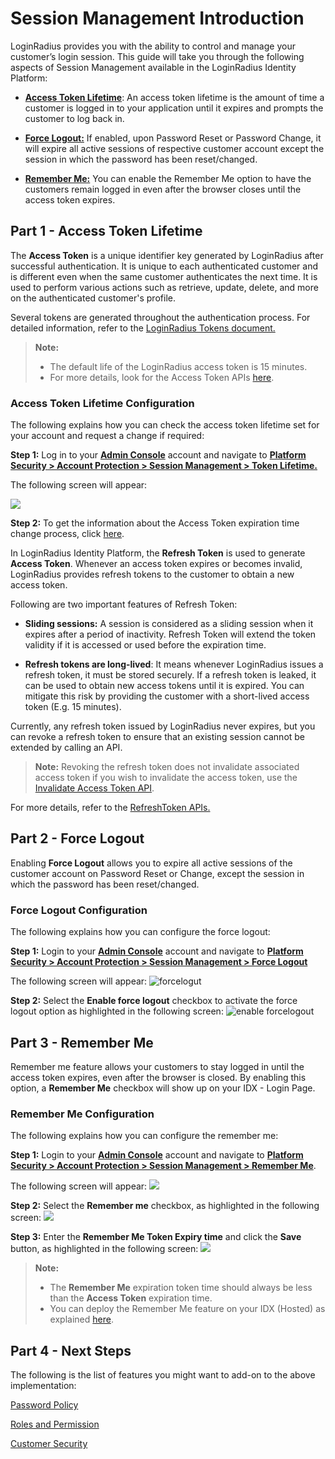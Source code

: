 # Session Management Introduction


LoginRadius provides you with the ability to control and manage your customer’s login session.
This guide will take you through the following aspects of Session Management available in the LoginRadius Identity Platform:

- [**Access Token Lifetime**](#partaccesstokenlifetime0): An access token lifetime is the amount of time a customer is logged in to your application until it expires and prompts the customer to log back in.

- [**Force Logout:**](#partforcelogout2) If enabled, upon Password Reset or Password Change, it will expire all active sessions of respective customer account except the session in which the password has been reset/changed.

- [**Remember Me:**](#partrememberme4) You can enable the Remember Me option to have the customers remain logged in even after the browser closes until the access token expires.

## Part 1 - Access Token Lifetime

The **Access Token** is a unique identifier key generated by LoginRadius after successful authentication. It is unique to each authenticated customer and is different even when the same customer authenticates the next time. It is used to perform various actions such as retrieve, update, delete, and more on the authenticated customer's profile.


Several tokens are generated throughout the authentication process. For detailed information, refer to the [LoginRadius Tokens document.](https://www.loginradius.com/docs/infrastructure-and-security/loginradius-tokens/#loginradius-request-token-expiration-15-mins-)

> **Note:** 
> - The default life of the LoginRadius access token is 15 minutes. 
> - For more details, look for the Access Token APIs [here](/api/v2/customer-identity-api/authentication/authentication-overview/).


### Access Token Lifetime Configuration

The following explains how you can check the access token lifetime set for your account and request a change if required:

**Step 1:** Log in to your <a href = https://adminconsole.loginradius.com/ target=_blank>**Admin Console**</a> account and navigate to <a href = https://adminconsole.loginradius.com/platform-security/account-protection/session-management/token-lifetime target=_blank>**Platform Security > Account Protection > Session Management > Token Lifetime.**</a>

The following screen will appear:

![](https://apidocs.lrcontent.com/images/image-6_3067862222800434de4.02447665.png "")

**Step 2:** To get the information about the Access Token expiration time change process, click [here](/api/v2/admin-console/platform-security/session-management/#updatetokenexpirationslidingtokenexpiration1).

In LoginRadius Identity Platform, the **Refresh Token** is used to generate **Access Token**. Whenever an access token expires or becomes invalid, LoginRadius provides refresh tokens to the customer to obtain a new access token.

Following are two important features of Refresh Token:

- **Sliding sessions:** A session is considered as a sliding session when it expires after a period of inactivity. Refresh Token will extend the token validity if it is accessed or used before the expiration time. 

- **Refresh tokens are long-lived**: It means whenever LoginRadius issues a refresh token, it must be stored securely. If a refresh token is leaked, it can be used to obtain new access tokens until it is expired. You can mitigate this risk by providing the customer with a short-lived access token (E.g. 15 minutes).

Currently, any refresh token issued by LoginRadius never expires, but you can revoke a refresh token to ensure that an existing session cannot be extended by calling an API.


> **Note:** Revoking the refresh token does not invalidate associated access token if you wish to invalidate the access token, use the [Invalidate Access Token API](/api/v2/customer-identity-api/authentication/auth-invalidate-access-token).


For more details, refer to the [RefreshToken APIs.](/api/v2/customer-identity-api/refresh-token/overview/)

## Part 2 - Force Logout


Enabling **Force Logout** allows you to expire all active sessions of the customer account on Password Reset or Change, except the session in which the password has been reset/changed.


### Force Logout Configuration

The following explains how you can configure the force logout:

**Step 1:** Login to your <a href = https://adminconsole.loginradius.com/ target=_blank>**Admin Console**</a> account and navigate to <a href = https://adminconsole.loginradius.com/platform-security/account-protection/session-management/force-logout target=_blank>**Platform Security > Account Protection > Session Management > Force Logout**</a>

The following screen will appear:
![forcelogut](https://apidocs.lrcontent.com/images/11_169255e8138725f3011.18127819.png "force logout")

**Step 2:** Select the **Enable force logout** checkbox to activate the force logout option as highlighted in the following screen:
![enable forcelogout](https://apidocs.lrcontent.com/images/4_234755e7fa5b1ca58a1.19654122.png "e")

## Part 3 - Remember Me

Remember me feature allows your customers to stay logged in until the access token expires,  even after the browser is closed. By enabling this option, a **Remember Me** checkbox will show up on your IDX - Login Page.


### Remember Me Configuration
The following explains how you can configure the remember me:

**Step 1:** Login to your <a href = https://adminconsole.loginradius.com/ target=_blank>**Admin Console**</a> account and navigate to <a href = https://adminconsole.loginradius.com/platform-security/account-protection/session-management/remember-me target=_blank>**Platform Security > Account Protection > Session Management > Remember Me**</a>.

The following screen will appear:
![](https://apidocs.lrcontent.com/images/3_116685e7fa582ad6aa8.28754804.png "")

**Step 2:** Select the **Remember me** checkbox, as highlighted in the following screen:
![](https://apidocs.lrcontent.com/images/2_213155e7fa56b2f60b1.52670080.png "")

**Step 3:**  Enter the **Remember Me Token Expiry time** and click the **Save** button, as highlighted in the following screen:
![](https://apidocs.lrcontent.com/images/1_9395e7fa5243e2aa3.02997321.png "")


> **Note:** 
> - The **Remember Me** expiration token time should always be less than the **Access Token** expiration time.
> - You can deploy the Remember Me feature on your IDX (Hosted) as explained [here](/authentication/concepts/ui-ux-customizations-idx/).

## Part 4 - Next Steps 


The following is the list of features you might want to add-on to the above implementation:

[Password Policy](/authentication/concepts/password-policy/)

[Roles and Permission](/authentication/concepts/roles-and-membership)

[Customer Security](/authentication/concepts/customer-security/)





